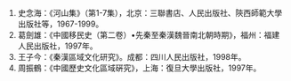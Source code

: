 1. 史念海：《河山集》（第1-7集），北京：三聯書店、人民出版社、陝西師範大學出版社等，1967-1999。
2. 葛劍雄：《中國移民史（第二卷）•先秦至秦漢魏晉南北朝時期》，福州：福建人民出版社，1997年。
3. 王子今：《秦漢區域文化研究》。成都：四川人民出版社，1998年。
4. 周振鶴：《中國歷史文化區域硏究》，上海：復旦大學出版社，1997年。